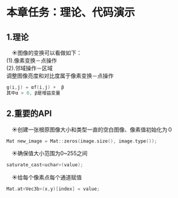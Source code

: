 # **本章任务：理论、代码演示**  
## **1.理论**  
&emsp;&#9728;图像的变换可以看做如下：  
(1).像素变换－点操作  
(2).邻域操作－区域  
调整图像亮度和对比度属于像素变换－点操作  
```c++
g(i,j) = αf(i,j) +  β  
其中α > 0, β是增益变量
```
## **2.重要的API**
&emsp;&#9728;创建一张根原图像大小和类型一直的空白图像、像素值初始化为０
```c++
Mat new_image = Mat::zeros(image.size(), image.type());
```
&emsp;&#9728;确保值大小范围为0~255之间
```c++
saturate_cast<uchar>(value);
```
&emsp;&#9728;给每个像素点每个通道赋值
```c++
Mat.at<Vec3b>(x,y)[index] = value;
```

